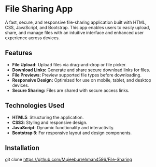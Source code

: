 # File Sharing App

A fast, secure, and responsive file-sharing application built with HTML, CSS, JavaScript, and Bootstrap. This app enables users to easily upload, share, and manage files with an intuitive interface and enhanced user experience across devices.

## Features

- **File Upload:** Upload files via drag-and-drop or file picker.
- **Download Links:** Generate and share secure download links for files.
- **File Previews:** Preview supported file types before downloading.
- **Responsive Design:** Optimized for use on mobile, tablet, and desktop devices.
- **Secure Sharing:** Files are shared with secure access links.

## Technologies Used

- **HTML5**: Structuring the application.
- **CSS3**: Styling and responsive design.
- **JavaScript**: Dynamic functionality and interactivity.
- **Bootstrap 5**: For responsive layout and design components.

## Installation

   git clone https://github.com/Mujeeburrehman4596/File-Sharing
